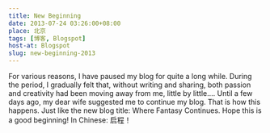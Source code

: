 ```yaml
---
title: New Beginning
date: 2013-07-24 03:26:00+08:00
place: 北京
tags: [博客, Blogspot]
host-at: Blogspot
slug: new-beginning-2013
---
```

For various reasons, I have paused my blog for quite a long while. During the period, I gradually felt that, without writing and sharing, both passion and creativity had been moving away from me, little by little.... Until a few days ago, my dear wife suggested me to continue my blog. That is how this happens. Just like the new blog title: Where Fantasy Continues. Hope this is a good beginning! In Chinese: 启程！
